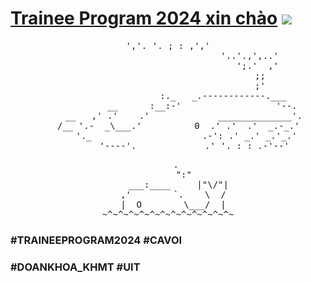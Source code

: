 # [Trainee Program 2024 xin chào](https://www.facebook.com/DoanHoiKHMT) ![](https://user-images.githubusercontent.com/18350557/176309783-0785949b-9127-417c-8b55-ab5a4333674e.gif) 

<pre align="center">
','. '. ; : ,','
                               '..'.,',..'
                                  ';.'  ,'
                                   ;;
                                   ;'
                     :._   _.------------.___
             __      :__:-'                  '--.
      __   ,' .'    .'             ______________'.
    /__ '.-  _\___.'          0  .' .'  .'  _.-_.'
       '._                     .-': .' _.' _.'_.'
          '----'._____________.'_'._:_:_.-'--'
</pre>
<pre align="center">
   .
      ":"
    ___:____     |"\/"|
  ,'        `.    \  /
  |  O        \___/  |
~^~^~^~^~^~^~^~^~^~^~^~^~
</pre>

### #TRAINEEPROGRAM2024 #CAVOI ###
### #DOANKHOA_KHMT  #UIT ###
